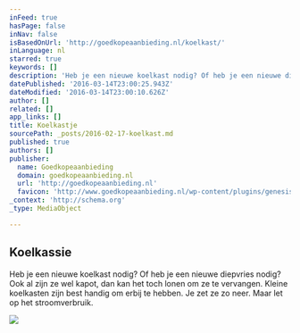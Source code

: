 ```yaml
---
inFeed: true
hasPage: false
inNav: false
isBasedOnUrl: 'http://goedkopeaanbieding.nl/koelkast/'
inLanguage: nl
starred: true
keywords: []
description: 'Heb je een nieuwe koelkast nodig? Of heb je een nieuwe diepvries nodig? Ook al zijn ze niet kapot, dan kan het toch lonen om ze te vervangen. Kleine koelkasten zijn best handig om erbij te hebben. Je zet ze zo neer. Maar let op het stroomverbruik.'
datePublished: '2016-03-14T23:00:25.943Z'
dateModified: '2016-03-14T23:00:10.626Z'
author: []
related: []
app_links: []
title: Koelkastje
sourcePath: _posts/2016-02-17-koelkast.md
published: true
authors: []
publisher:
  name: Goedkopeaanbieding
  domain: goedkopeaanbieding.nl
  url: 'http://goedkopeaanbieding.nl'
  favicon: 'http://www.goedkopeaanbieding.nl/wp-content/plugins/genesis-favicon-uploader/favicons/favicon-46.ico'
_context: 'http://schema.org'
_type: MediaObject

---
```

<article style=""><h1>Koelkassie</h1><p>Heb je een nieuwe koelkast nodig? Of heb je een nieuwe diepvries nodig? Ook al zijn ze wel kapot, dan kan het toch lonen om ze te vervangen. Kleine koelkasten zijn best handig om erbij te hebben. Je zet ze zo neer. Maar let op het stroomverbruik.</p></article>

![](https://the-grid-user-content.s3-us-west-2.amazonaws.com/9d53a858-ac40-4206-824e-89b72e3364dd.jpg)